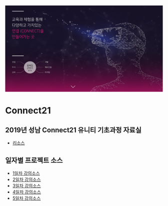 ![](connect21.png)
# Connect21
## 2019년 성남 Connect21 유니티 기초과정 자료실

- [리소스](https://1drv.ms/u/s!Asker0nVo1TSyNAe-_12Gn9rKDzdkg)

## 일자별 프로젝트 소스

- [1일차 강의소스]()
- [2일차 강의소스]()
- [3일차 강의소스]()
- [4일차 강의소스]()
- [5일차 강의소스]()

